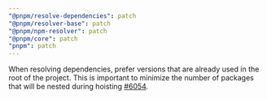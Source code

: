 ```yaml
---
"@pnpm/resolve-dependencies": patch
"@pnpm/resolver-base": patch
"@pnpm/npm-resolver": patch
"@pnpm/core": patch
"pnpm": patch
---
```


When resolving dependencies, prefer versions that are already used in the root of the project. This is important to minimize the number of packages that will be nested during hoisting [#6054](https://github.com/pnpm/pnpm/pull/6054).
